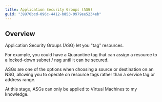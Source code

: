 ```yaml
---
title: Application Security Groups (ASG)
guid: "39970bcd-096c-4412-b853-9979ee5234eb"
---
```


## Overview

Application Security Groups (ASG) let you "tag" resources.

For example, you could have a Quarantine tag that can assign a resource to a locked-down subnet / nsg until it can be secured.

ASGs are one of the options when choosing a source or destination on an NSG, allowing you to operate on resource tags rather than a service tag or address range.

At this stage, ASGs can only be applied to Virtual Machines to my knowledge.
